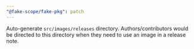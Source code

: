 ```yaml
---
"@fake-scope/fake-pkg": patch
---
```


Auto-generate `src/images/releases` directory. Authors/contributors would be directed to this directory when they need to use an image in a release note.
